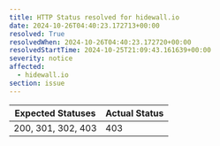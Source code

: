 ```yaml
---
title: HTTP Status resolved for hidewall.io
date: 2024-10-26T04:40:23.172713+00:00
resolved: True
resolvedWhen: 2024-10-26T04:40:23.172720+00:00
resolvedStartTime: 2024-10-25T21:09:43.161639+00:00
severity: notice
affected:
  - hidewall.io
section: issue
---
```


| Expected Statuses | Actual Status  |
|-------------------|----------------|
| 200, 301, 302, 403 | 403 |
